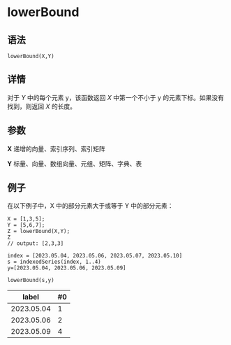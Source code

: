 # lowerBound

## 语法

`lowerBound(X,Y)`

## 详情

对于 *Y* 中的每个元素 y，该函数返回 *X* 中第一个不小于 y 的元素下标。如果没有找到，则返回 *X* 的长度。

## 参数

**X** 递增的向量、索引序列、索引矩阵

**Y** 标量、向量、数组向量、元组、矩阵、字典、表

## 例子

在以下例子中，X 中的部分元素大于或等于 Y 中的部分元素：

```
X = [1,3,5];
Y = [5,6,7];
Z = lowerBound(X,Y);
Z
// output: [2,3,3]

index = [2023.05.04, 2023.05.06, 2023.05.07, 2023.05.10]
s = indexedSeries(index, 1..4)
y=[2023.05.04, 2023.05.06, 2023.05.09]

lowerBound(s,y)
```

| label | #0 |
| --- | --- |
| 2023.05.04 | 1 |
| 2023.05.06 | 2 |
| 2023.05.09 | 4 |

